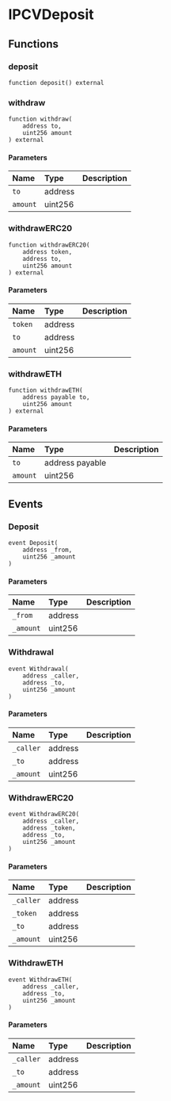 # IPCVDeposit

## Functions

### deposit

```solidity
function deposit() external
```

### withdraw

```solidity
function withdraw(
    address to,
    uint256 amount
) external
```

#### Parameters

| Name | Type | Description |
| :--- | :--- | :---------- |
| `to` | address |  |
| `amount` | uint256 |  |

### withdrawERC20

```solidity
function withdrawERC20(
    address token,
    address to,
    uint256 amount
) external
```

#### Parameters

| Name | Type | Description |
| :--- | :--- | :---------- |
| `token` | address |  |
| `to` | address |  |
| `amount` | uint256 |  |

### withdrawETH

```solidity
function withdrawETH(
    address payable to,
    uint256 amount
) external
```

#### Parameters

| Name | Type | Description |
| :--- | :--- | :---------- |
| `to` | address payable |  |
| `amount` | uint256 |  |

## Events

### Deposit

```solidity
event Deposit(
    address _from,
    uint256 _amount
)
```

#### Parameters

| Name | Type | Description |
| :--- | :--- | :---------- |
| `_from` | address |  |
| `_amount` | uint256 |  |
### Withdrawal

```solidity
event Withdrawal(
    address _caller,
    address _to,
    uint256 _amount
)
```

#### Parameters

| Name | Type | Description |
| :--- | :--- | :---------- |
| `_caller` | address |  |
| `_to` | address |  |
| `_amount` | uint256 |  |
### WithdrawERC20

```solidity
event WithdrawERC20(
    address _caller,
    address _token,
    address _to,
    uint256 _amount
)
```

#### Parameters

| Name | Type | Description |
| :--- | :--- | :---------- |
| `_caller` | address |  |
| `_token` | address |  |
| `_to` | address |  |
| `_amount` | uint256 |  |
### WithdrawETH

```solidity
event WithdrawETH(
    address _caller,
    address _to,
    uint256 _amount
)
```

#### Parameters

| Name | Type | Description |
| :--- | :--- | :---------- |
| `_caller` | address |  |
| `_to` | address |  |
| `_amount` | uint256 |  |

